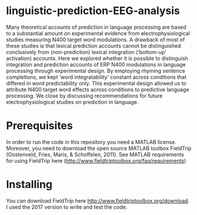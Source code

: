 # linguistic-prediction-EEG-analysis

Many theoretical accounts of prediction in language processing are based to a substantial amount on experimental evidence from electrophysiological studies measuring N400 target word modulations. A drawback of most of these studies is that lexical prediction accounts cannot be distinguished conclusively from (non-prediction) lexical integration (‘bottom-up’ activation) accounts. Here we explored whether it is possible to distinguish integration and prediction accounts of ERP N400 modulations in language processing through experimental design. By employing rhyming sentence completions, we kept ‘word integratability’ constant across conditions that differed in word predictability only.  This experimental design allowed us to attribute N400 target word effects across conditions to predictive language processing. We close by discussing recommendations for future electrophysiological studies on prediction in language.

# Prerequisites

In order to run the code in this repository you need a MATLAB license. Moreover, you need to download the open source MATLAB toolbox FieldTrip (Oostenveld, Fries, Maris, & Schoffelen, 2011). See MATLAB requirements for using FieldTrip here (http://www.fieldtriptoolbox.org/faq/requirements)

# Installing

You can download FieldTrip here http://www.fieldtriptoolbox.org/download. I used the 2017 version to write and test the code.

